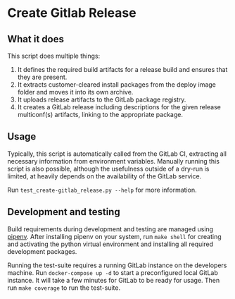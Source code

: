 # Create Gitlab Release
## What it does

This script does multiple things:

1. It defines the required build artifacts for a release build and ensures that they are present.
2. It extracts customer-cleared install packages from the deploy image folder and moves it into its own archive.
3. It uploads release artifacts to the GitLab package registry.
4. It creates a GitLab release including descriptions for the given release multiconf(s) artifacts, linking to the appropriate package.


## Usage
Typically, this script is automatically called from the GitLab CI, extracting all necessary information from environment variables.
Manually running this script is also possible, although the usefulness outside of a dry-run is limited, at heavily depends on the availability of the GitLab service.

Run `test_create-gitlab_release.py --help` for more information.


## Development and testing
Build requirements during development and testing are managed using [pipenv](https://pipenv.pypa.io/en/latest). After installing pipenv on your system, run `make shell` for creating and activating the python virtual environment and installing all required development packages.

Running the test-suite requires a running GitLab instance on the developers machine. Run `docker-compose up -d` to start a preconfigured local GitLab instance. It will take a few minutes for GitLab to be ready for usage. Then run `make coverage` to run the test-suite.

